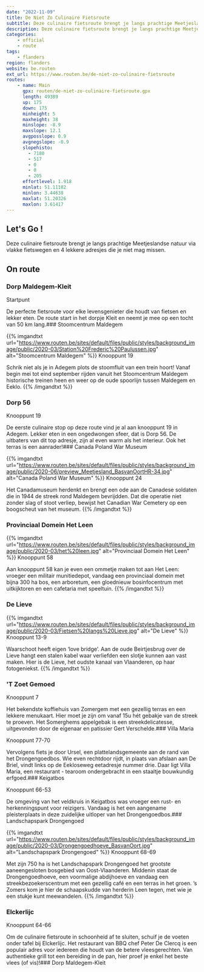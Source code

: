 ```yaml
---
date: "2022-11-09"
title: De Niet Zo Culinaire Fietsroute
subtitle: Deze culinaire fietsroute brengt je langs prachtige Meetjeslandse natuur via vlakke fietswegen en 4 lekkere adresjes die je niet mag missen
description: Deze culinaire fietsroute brengt je langs prachtige Meetjeslandse natuur via vlakke fietswegen en 4 lekkere adresjes die je niet mag missen
categories:
    - official
    - route
tags:
    - flanders
region: flanders
website: be.routen
ext_url: https://www.routen.be/de-niet-zo-culinaire-fietsroute
routes:
    - name: Main
      gpx: routen/de-niet-zo-culinaire-fietsroute.gpx
      length: 49389
      up: 175
      down: 175
      minheight: 5
      maxheight: 38
      minslope: -8.9
      maxslope: 12.1
      avgposslope: 0.9
      avgnegslope: -0.9
      slopehisto:
        - 7180
        - 517
        - 0
        - 0
        - 205
      effortlevel: 1.918
      minlat: 51.11182
      minlon: 3.44638
      maxlat: 51.20326
      maxlon: 3.61417
---
```


## Let's Go ! 

Deze culinaire fietsroute brengt je langs prachtige Meetjeslandse natuur via vlakke fietswegen en 4 lekkere adresjes die je niet mag missen.

## On route

### Dorp Maldegem-Kleit

Startpunt

De perfecte fietsroute voor elke levensgenieter die houdt van fietsen en lekker eten. De route start in het dorpje Kleit en neemt je mee op een tocht van 50 km lang.### Stoomcentrum Maldegem

{{% imgandtxt url="https://www.routen.be/sites/default/files/public/styles/background_image/public/2020-03/Station%20Frederic%20Paulussen.jpg" alt="Stoomcentrum Maldegem" %}}
Knooppunt 19

Schrik niet als je in Adegem plots de stoomfluit van een trein hoort! Vanaf begin mei tot eind september rijden vanuit het Stoomcentrum Maldegem historische treinen heen en weer op de oude spoorlijn tussen Maldegem en Eeklo.
{{% /imgandtxt %}}

### Dorp 56

Knooppunt 19

De eerste culinaire stop op deze route vind je al aan knooppunt 19 in Adegem. Lekker eten in een ongedwongen sfeer, dat is Dorp 56. De uitbaters van dit top adresje, zijn al even warm als het interieur. Ook het terras is een aanrader!### Canada Poland War Museum

{{% imgandtxt url="https://www.routen.be/sites/default/files/public/styles/background_image/public/2020-06/preview_Meetjesland_BasvanOortHR-34.jpg" alt="Canada Poland War Museum" %}}
Knooppunt 24

Het Canadamuseum herdenkt en brengt een ode aan de Canadese soldaten die in 1944 de streek rond Maldegem bevrijdden. Dat die operatie niet zonder slag of stoot verliep, bewijst het Canadian War Cemetery op een boogscheut van het museum.
{{% /imgandtxt %}}

### Provinciaal Domein Het Leen

{{% imgandtxt url="https://www.routen.be/sites/default/files/public/styles/background_image/public/2020-03/het%20leen.jpg" alt="Provinciaal Domein Het Leen" %}}
Knooppunt 58

Aan knooppunt 58 kan je even een ommetje maken tot aan Het Leen: vroeger een militair munitiedepot, vandaag een provinciaal domein met bijna 300 ha bos, een arboretum, een gloednieuw bosinfocentrum met uitkijktoren en een cafetaria met speeltuin.
{{% /imgandtxt %}}

### De Lieve

{{% imgandtxt url="https://www.routen.be/sites/default/files/public/styles/background_image/public/2020-03/Fietsen%20langs%20Lieve.jpg" alt="De Lieve" %}}
Knooppunt 13-9

Waarschoot heeft eigen ‘love bridge’. Aan de oude Beirtjesbrug over de Lieve hangt een stalen kabel waar verliefden een slotje kunnen aan vast maken. Hier is de Lieve, het oudste kanaal van Vlaanderen, op haar fotogeniekst.
{{% /imgandtxt %}}

### 'T Zoet Gemoed

Knooppunt 7

Het bekendste koffiehuis van Zomergem met een gezellig terras en een lekkere menukaart. Hier moet je zijn om vanaf 15u hét gebakje van de streek te proeven. Het Somerghems appelgebak is een streekdelicatesse, uitgevonden door de eigenaar en patissier Gert Verschelde.### Villa Maria

Knooppunt 77-70

Vervolgens fiets je door Ursel, een plattelandsgemeente aan de rand van het Drongengoedbos. Wie even rechtdoor rijdt, in plaats van afslaan aan De Briel, vindt links op de Eekloseweg eetadresje nummer drie. Daar ligt Villa Maria, een restaurant - tearoom ondergebracht in een staaltje bouwkundig erfgoed.### Keigatbos

Knooppunt 66-53

De omgeving van het veldkruis in Keigatbos was vroeger een rust- en herkenningspunt voor reizigers. Vandaag is het een aangename pleisterplaats in deze zuidelijke uitloper van het Drongengoedbos.### Landschapspark Drongengoed

{{% imgandtxt url="https://www.routen.be/sites/default/files/public/styles/background_image/public/2020-03/Drongengoedhoeve_BasvanOort.jpg" alt="Landschapspark Drongengoed" %}}
Knooppunt 68-69

Met zijn 750 ha is het Landschapspark Drongengoed het grootste aaneengesloten bosgebied van Oost-Vlaanderen. Middenin staat de Drongengoedhoeve, een voormalige abdijhoeve en vandaag een streekbezoekerscentrum met een gezellig café en een terras in het groen. ’s Zomers kom je hier de schaapskudde van herderin Leen tegen, met wie je een stukje kunt meewandelen.
{{% /imgandtxt %}}

### Elckerlijc

Knooppunt 64-66

Om de culinaire fietsroute in schoonheid af te sluiten, schuif je de voeten onder tafel bij Elckerlijc. Het restaurant van BBQ chef Peter De Clercq is een populair adres voor iedereen die houdt van de betere vleesgerechten. Van authentieke grill tot een bereiding in de pan, hier proef je enkel het beste vlees (of vis)!### Dorp Maldegem-Kleit 


